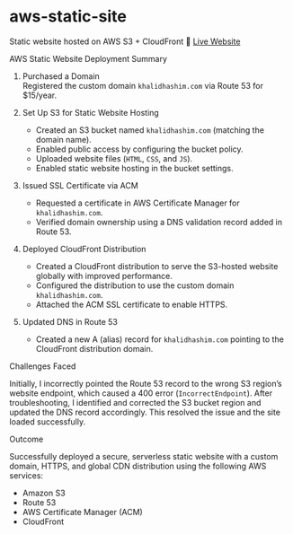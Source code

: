 # aws-static-site
Static website hosted on AWS S3 + CloudFront
🔗 [Live Website](https://khalidhashim.com)


 AWS Static Website Deployment Summary

1. Purchased a Domain  
   Registered the custom domain `khalidhashim.com` via Route 53 for $15/year.

2. Set Up S3 for Static Website Hosting  
   - Created an S3 bucket named `khalidhashim.com` (matching the domain name).  
   - Enabled public access by configuring the bucket policy.  
   - Uploaded website files (`HTML`, `CSS`, and `JS`).  
   - Enabled static website hosting in the bucket settings.

3. Issued SSL Certificate via ACM  
   - Requested a certificate in AWS Certificate Manager for `khalidhashim.com`.  
   - Verified domain ownership using a DNS validation record added in Route 53.

4. Deployed CloudFront Distribution  
   - Created a CloudFront distribution to serve the S3-hosted website globally with improved performance.  
   - Configured the distribution to use the custom domain `khalidhashim.com`.  
   - Attached the ACM SSL certificate to enable HTTPS.

5. Updated DNS in Route 53  
   - Created a new A (alias) record for `khalidhashim.com` pointing to the CloudFront distribution domain.

 Challenges Faced

Initially, I incorrectly pointed the Route 53 record to the wrong S3 region’s website endpoint, which caused a 
400 error (`IncorrectEndpoint`). After troubleshooting, I identified and corrected the S3 bucket region and updated the DNS record accordingly. 
This resolved the issue and the site loaded successfully.

 Outcome

Successfully deployed a secure, serverless static website with a custom domain, HTTPS, and global CDN distribution using the following AWS services:

- Amazon S3
- Route 53
- AWS Certificate Manager (ACM)
- CloudFront

